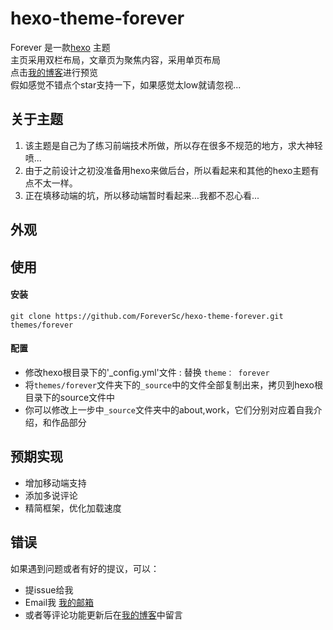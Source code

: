 hexo-theme-forever
==================

Forever 是一款[hexo](https://github.com/tommy351/hexo) 主题  
主页采用双栏布局，文章页为聚焦内容，采用单页布局  
点击[我的博客](http://fengshuochn.com)进行预览  
假如感觉不错点个star支持一下，如果感觉太low就请忽视...  

## 关于主题

1. 该主题是自己为了练习前端技术所做，所以存在很多不规范的地方，求大神轻喷...
2. 由于之前设计之初没准备用hexo来做后台，所以看起来和其他的hexo主题有点不太一样。
3. 正在填移动端的坑，所以移动端暂时看起来...我都不忍心看...

## 外观



## 使用

#### 安装

`git clone https://github.com/ForeverSc/hexo-theme-forever.git themes/forever`  

#### 配置

* 修改hexo根目录下的'_config.yml'文件 : 替换 `theme： forever`
* 将`themes/forever`文件夹下的`_source`中的文件全部复制出来，拷贝到hexo根目录下的source文件中
* 你可以修改上一步中`_source`文件夹中的about,work，它们分别对应着自我介绍，和作品部分


## 预期实现

* 增加移动端支持
* 添加多说评论
* 精简框架，优化加载速度


## 错误

如果遇到问题或者有好的提议，可以：
* 提issue给我
* Email我 [我的邮箱](fengshuochn@126.com)
* 或者等评论功能更新后在[我的博客](http://fengshuochn.com)中留言








